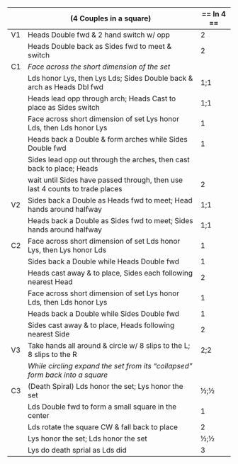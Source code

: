 ||(4 Couples in a square) | == In 4 == |
|-----|----|-----|
|V1| Heads Double fwd & 2 hand switch w/ opp |2|
|| Heads Double back as Sides fwd to meet & switch |2|
|C1| *Face across the short dimension of the set* ||
||Lds honor Lys, then Lys Lds; Sides Double back & arch as Heads Dbl fwd |1;1| 
||Heads lead opp through arch; Heads Cast to place as Sides switch |1;1|
||Face across short dimension of set Lys honor Lds, then Lds honor Lys |1|
||Heads back a Double & form arches while Sides Double fwd |1|
||Sides lead opp out through the arches, then cast back to place; Heads ||
|| wait until Sides have passed through, then use last 4 counts to trade places |2|
|V2| Sides back a Double as Heads fwd to meet; Head hands around halfway |1;1|
|| Heads back a Double as Sides fwd to meet; Sides hands around halfway |1;1|
|C2| Face across short dimension of set Lds honor Lys, then Lys honor Lds |1|
||Sides back a Double while Heads Double fwd |1|
||Heads cast away & to place, Sides each following nearest Head |2|
||Face across short dimension of set Lys honor Lds, then Lds honor Lys |1|
||Heads back a Double while Sides Double fwd |1|
||Sides cast away & to place, Heads following nearest Side |2|
|V3| Take hands all around & circle w/ 8 slips to the L; 8 slips to the R |2;2|
||*While circling expand the set from its “collapsed” form back into a square*||
|C3| (Death Spiral) Lds honor the set; Lys honor the set |½;½|
||Lds Double fwd to form a small square in the center |1|
||Lds rotate the square CW & fall back to place |2|
||Lys honor the set; Lds honor the set |½;½| 
||Lys do death sprial as Lds did |3|
